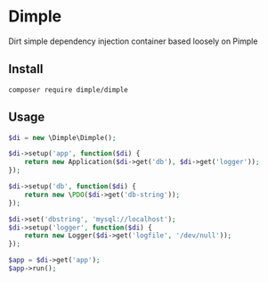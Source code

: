 # Dimple

Dirt simple dependency injection container based loosely on Pimple

## Install

    composer require dimple/dimple

## Usage

```php
$di = new \Dimple\Dimple();

$di->setup('app', function($di) {
    return new Application($di->get('db'), $di->get('logger'));
});

$di->setup('db', function($di) {
    return new \PDO($di->get('db-string'));
});

$di->set('dbstring', 'mysql://localhost');
$di->setup('logger', function($di) {
    return new Logger($di->get('logfile', '/dev/null'));
});

$app = $di->get('app');
$app->run();
```
